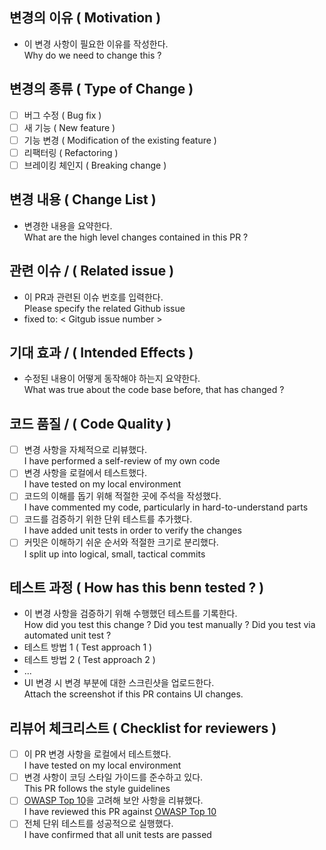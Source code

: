 ## 변경의 이유 ( Motivation )
- 이 변경 사항이 필요한 이유를 작성한다.  
  Why do we need to change this ?

## 변경의 종류 ( Type of Change )
- [ ] 버그 수정 ( Bug fix )
- [ ] 새 기능 ( New feature )
- [ ] 기능 변경 ( Modification of the existing feature )
- [ ] 리팩터링 ( Refactoring )
- [ ] 브레이킹 체인지 ( Breaking change )

## 변경 내용 ( Change List )
- 변경한 내용을 요약한다.  
  What are the high level changes contained in this PR ?

## 관련 이슈 / ( Related issue )
- 이 PR과 관련된 이슈 번호를 입력한다.  
  Please specify the related Github issue
- fixed to: < Gitgub issue number >

## 기대 효과 / ( Intended Effects )
- 수정된 내용이 어떻게 동작해야 하는지 요약한다.  
  What was true about the code base before, that has changed ?

## 코드 품질 / ( Code Quality )
- [ ] 변경 사항을 자체적으로 리뷰했다.  
  I have performed a self-review of my own code
- [ ] 변경 사항을 로컬에서 테스트했다.  
  I have tested on my local environment
- [ ] 코드의 이해를 돕기 위해 적절한 곳에 주석을 작성했다.  
  I have commented my code, particularly in hard-to-understand parts
- [ ] 코드를 검증하기 위한 단위 테스트를 추가했다.  
  I have added unit tests in order to verify the changes
- [ ] 커밋은 이해하기 쉬운 순서와 적절한 크기로 분리했다.  
  I split up into logical, small, tactical commits

## 테스트 과정 ( How has this benn tested ? )
- 이 변경 사항을 검증하기 위해 수행했던 테스트를 기록한다.  
  How did you test this change ? Did you test manually ? Did you test via automated unit test ?
- 테스트 방법 1 ( Test approach 1 )
- 테스트 방법 2 ( Test approach 2 )
- ...
- UI 변경 시 변경 부분에 대한 스크린샷을 업로드한다.  
  Attach the screenshot if this PR contains UI changes.

## 리뷰어 체크리스트 ( Checklist for reviewers )
- [ ] 이 PR 변경 사항을 로컬에서 테스트했다.  
  I have tested on my local environment
- [ ] 변경 사항이 코딩 스타일 가이드를 준수하고 있다.  
  This PR follows the style guidelines
- [ ] [OWASP Top 10](https://owasp.org/www-project-top-ten/)을 고려해 보안 사항을 리뷰했다.  
  I have reviewed this PR against [OWASP Top 10](https://owasp.org/www-project-top-ten/)
- [ ] 전체 단위 테스트를 성공적으로 실행했다.  
  I have confirmed that all unit tests are passed
